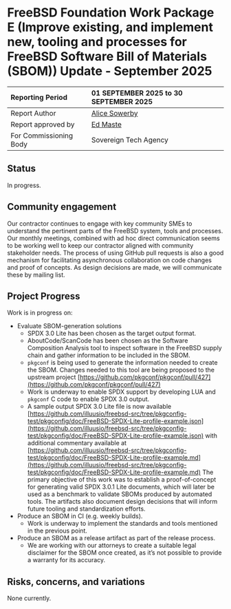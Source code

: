# FreeBSD Foundation Work Package E (Improve existing, and implement new, tooling and processes for FreeBSD Software Bill of Materials (SBOM)) Update \- September 2025

| Reporting Period | 01 SEPTEMBER 2025 to 30 SEPTEMBER 2025 |
| :---- | :---- |
| Report Author | [Alice Sowerby](mailto:alice@freebsdfoundation.org) |
| Report approved by | [Ed Maste](mailto:emaste@freebsdfoundation.org) |
| For Commissioning Body | Sovereign Tech Agency |

## Status

In progress.

## Community engagement

Our contractor continues to engage with key community SMEs to understand the pertinent parts of the FreeBSD system, tools and processes. Our monthly meetings, combined with ad hoc direct communication seems to be working well to keep our contractor aligned with community stakeholder needs. The process of using GitHub pull requests is also a good mechanism for facilitating asynchronous collaboration on code changes and proof of concepts. As design decisions are made, we will communicate these by mailing list.

## Project Progress

Work is in progress on:

* Evaluate SBOM-generation solutions	  
  * SPDX 3.0 Lite has been chosen as the target output format.  
  * AboutCode/ScanCode has been chosen as the Software Composition Analysis tool to inspect software in the FreeBSD supply chain and gather information to be included in the SBOM.  
  * `pkgconf` is being used to generate the information needed to create the SBOM. Changes needed to this tool are being proposed to the upstream project [https://github.com/pkgconf/pkgconf/pull/427](https://github.com/pkgconf/pkgconf/pull/427)   
  * Work is underway to enable SPDX support by developing LUA and `pkgconf` C code to enable SPDX 3.0 output.  
  * A sample output SPDX 3.0 Lite file is now available [https://github.com/illuusio/freebsd-src/tree/pkgconfig-test/pkgconfig/doc/FreeBSD-SPDX-Lite-profile-example.json](https://github.com/illuusio/freebsd-src/tree/pkgconfig-test/pkgconfig/doc/FreeBSD-SPDX-Lite-profile-example.json) with additional commentary available at [https://github.com/illuusio/freebsd-src/tree/pkgconfig-test/pkgconfig/doc/FreeBSD-SPDX-Lite-profile-example.md](https://github.com/illuusio/freebsd-src/tree/pkgconfig-test/pkgconfig/doc/FreeBSD-SPDX-Lite-profile-example.md) The primary objective of this work was to establish a proof-of-concept for generating valid SPDX 3.0.1 Lite documents, which will later be used as a benchmark to validate SBOMs produced by automated tools. The artifacts also document design decisions that will inform future tooling and standardization efforts.  
* Produce an SBOM in CI (e.g. weekly builds).  
  * Work is underway to implement the standards and tools mentioned in the previous point.  
* Produce an SBOM as a release artifact as part of the release process.  
  * We are working with our attorneys to create a suitable legal disclaimer for the SBOM once created, as it’s not possible to provide a warranty for its accuracy.

## Risks, concerns, and variations

None currently.